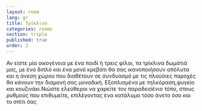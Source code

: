 ```yaml
---
layout: room
lang: gr
title: Τρίκλινο
categories: rooms
section: triple
published: true
order: 2
---
```


Αν είστε μία οικογένεια με ένα παιδί ή τρεις φίλοι, τα τρίκλινα δωμάτιά μας, με ένα διπλό και ένα μονό κρεβάτι θα σας ικανοποιήσουν απόλυτα και η άνεση χώρου που διαθέτουν σε συνδυασμό με τις πλούσιες παροχές θα κάνουν την διαμονή σας μοναδική. Εξοπλισμένα με τηλεόραση,ψυγείο και κουζινάκι.Νιώστε ελεύθεροι να χαρείτε τον παραδεισένιο τόπο, στους ρυθμούς που επιθυμείτε, επιλέγοντας ένα κατάλυμα τόσο άνετο όσο και το σπίτι σας

